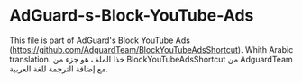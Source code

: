 # AdGuard-s-Block-YouTube-Ads

This file is part of AdGuard's Block YouTube Ads (https://github.com/AdguardTeam/BlockYouTubeAdsShortcut).
Whith Arabic translation.
خذا الملف هو جزء من  BlockYouTubeAdsShortcut من AdguardTeam مع إضافة الترجمة للغة العربية.
